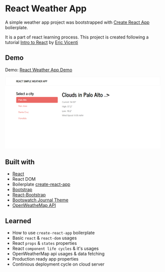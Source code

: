 # React Weather App

A simple weather app project was bootstrapped with [Create React App](https://github.com/facebookincubator/create-react-app) bolierplate.

It is a part of react learning process. This project is created following a tutorial [Intro to React](https://github.com/ericvicenti/intro-to-react "Intro to React") by [Eric Vicenti](https://github.com/ericvicenti "Eric Vicenti")

## Demo

Demo: [React Weather App Demo](http://react-weather-app-demo.netlify.com/ "React Weather App Demo")

[![React Weather App](https://raw.githubusercontent.com/mimukit/react-weather-app/master/screenshot/screenshot.png "React Weather App")](http://react-weather-app-demo.netlify.com/ "React Weather App")

## Built with
- [React](https://facebook.github.io/react/ "React")
- React DOM
- Boilerplate [create-react-app ](https://github.com/facebookincubator/create-react-app "create-react-app ")
- [Bootstrap](http://getbootstrap.com/ "Bootstrap")
- [React-Bootstrap](https://react-bootstrap.github.io/ "React-Bootstrap")
- [Bootswatch Journal Theme](https://bootswatch.com/ "Bootswatch Journal Theme")
- [OpenWeatheMap API](https://openweathermap.org/api "OpenWeatheMap API")

## Learned
- How to use `create-react-app` boilerplate
- Basic `react` & `react-dom` usages
- React `props` & `states` properties
- React `component life cycles` & it's usages
- OpenWeatherMap api usages & data fetching
- Production ready app properties
- Continious deployment cycle on cloud server
